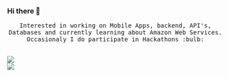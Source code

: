 ### Hi there 👋

<!--
**PTMahlangu/PTMahlangu** is a ✨ _special_ ✨ repository because its `README.md` (this file) appears on your GitHub profile.

Here are some ideas to get you started:

- 🔭 I’m currently working on ...
- 🌱 I’m currently learning ...
- 👯 I’m looking to collaborate on ...
- 🤔 I’m looking for help with ...
- 💬 Ask me about ...
- 📫 How to reach me: ...
- 😄 Pronouns: ...
- ⚡ Fun fact: ...
-->

<p align="center">
  <samp>
 Interested in working on Mobile Apps, backend, API's, Databases and currently learning about 
Amazon Web Services. Occasionaly I do participate in Hackathons :bulb:
  </samp>
</p>

<br/>
<a href="https://github.com/PTMahlangu">
  <img align="center" src="https://github-readme-stats.vercel.app/api?username=PTMahlangu&theme=dracula&show_icons=true" />
  <br/>
  <img align="center" src="https://github-readme-stats.vercel.app/api/top-langs/?username=PTMahlangu&theme=dracula" />
</a>

<br/>
